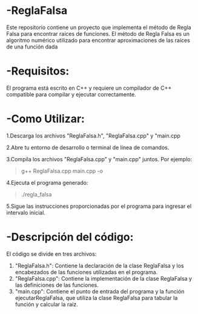 # -ReglaFalsa
Este repositorio contiene un proyecto que implementa el método de Regla Falsa para encontrar raíces de funciones. El método de Regla Falsa es un algoritmo numérico utilizado para encontrar aproximaciones de las raíces de una función dada

# -Requisitos:
El programa está escrito en C++ y requiere un compilador de C++ compatible para compilar y ejecutar correctamente.

# -Como Utilizar:
1.Descarga los archivos "ReglaFalsa.h", "ReglaFalsa.cpp" y "main.cpp

2.Abre tu entorno de desarrollo o terminal de línea de comandos.

3.Compila los archivos "ReglaFalsa.cpp" y "main.cpp" juntos. Por ejemplo:
>g++ ReglaFalsa.cpp main.cpp -o 

4.Ejecuta el programa generado:
>./regla_falsa

5.Sigue las instrucciones proporcionadas por el programa para ingresar el intervalo inicial.

# -Descripción del código:
El código se divide en tres archivos:

1. "ReglaFalsa.h": Contiene la declaración de la clase ReglaFalsa y los encabezados de las funciones utilizadas en el programa.
2. "ReglaFalsa.cpp": Contiene la implementación de la clase ReglaFalsa y las definiciones de las funciones.
3. "main.cpp": Contiene el punto de entrada del programa y la función ejecutarReglaFalsa, que utiliza la clase ReglaFalsa para tabular la función y calcular la raíz.